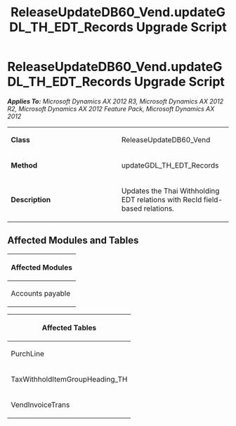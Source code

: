 ﻿---
title: ReleaseUpdateDB60_Vend.updateGDL_TH_EDT_Records Upgrade Script
TOCTitle: ReleaseUpdateDB60_Vend.updateGDL_TH_EDT_Records Upgrade Script
ms:assetid: 543eb42b-cce6-cbcb-0e74-a79db733223d
ms:mtpsurl: https://msdn.microsoft.com/en-us/library/JJ736142(v=AX.60)
ms:contentKeyID: 49708318
ms.date: 05/18/2015
mtps_version: v=AX.60
---

# ReleaseUpdateDB60\_Vend.updateGDL\_TH\_EDT\_Records Upgrade Script 


_**Applies To:** Microsoft Dynamics AX 2012 R3, Microsoft Dynamics AX 2012 R2, Microsoft Dynamics AX 2012 Feature Pack, Microsoft Dynamics AX 2012_

<table>
<colgroup>
<col style="width: 50%" />
<col style="width: 50%" />
</colgroup>
<tbody>
<tr class="odd">
<td><p><strong>Class</strong></p></td>
<td><p>ReleaseUpdateDB60_Vend</p></td>
</tr>
<tr class="even">
<td><p><strong>Method</strong></p></td>
<td><p>updateGDL_TH_EDT_Records</p></td>
</tr>
<tr class="odd">
<td><p><strong>Description</strong></p></td>
<td><p>Updates the Thai Withholding EDT relations with RecId field-based relations.</p></td>
</tr>
</tbody>
</table>


## Affected Modules and Tables

<table>
<colgroup>
<col style="width: 100%" />
</colgroup>
<thead>
<tr class="header">
<th><p>Affected Modules</p></th>
</tr>
</thead>
<tbody>
<tr class="odd">
<td><p>Accounts payable</p></td>
</tr>
</tbody>
</table>


<table>
<colgroup>
<col style="width: 100%" />
</colgroup>
<thead>
<tr class="header">
<th><p>Affected Tables</p></th>
</tr>
</thead>
<tbody>
<tr class="odd">
<td><p>PurchLine</p></td>
</tr>
<tr class="even">
<td><p>TaxWithholdItemGroupHeading_TH</p></td>
</tr>
<tr class="odd">
<td><p>VendInvoiceTrans</p></td>
</tr>
</tbody>
</table>

  


